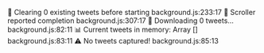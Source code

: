 🧹 Clearing 0 existing tweets before starting background.js:233:17
🔔 Scroller reported completion background.js:307:17
💾 Downloading 0 tweets… background.js:82:11
📊 Current tweets in memory: 
Array []
background.js:83:11
⚠️  No tweets captured! background.js:85:13
